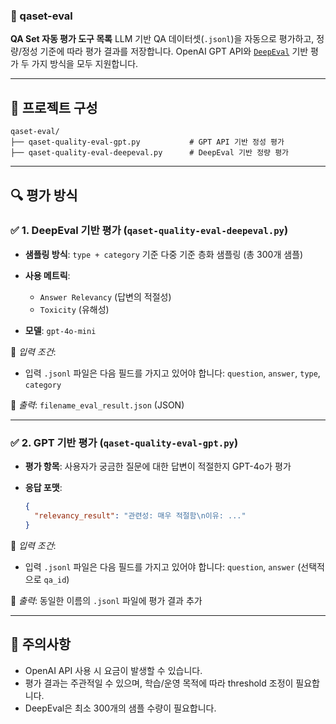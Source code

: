 ### 🧠 qaset-eval

**QA Set 자동 평가 도구 목록**
LLM 기반 QA 데이터셋(`.jsonl`)을 자동으로 평가하고, 정량/정성 기준에 따라 평가 결과를 저장합니다.
OpenAI GPT API와 [`DeepEval`](https://github.com/confident-ai/deepeval) 기반 평가 두 가지 방식을 모두 지원합니다.

---

## 📁 프로젝트 구성

```
qaset-eval/
├── qaset-quality-eval-gpt.py           # GPT API 기반 정성 평가
├── qaset-quality-eval-deepeval.py      # DeepEval 기반 정량 평가
```

---

## 🔍 평가 방식

### ✅ 1. DeepEval 기반 평가 (`qaset-quality-eval-deepeval.py`)

* **샘플링 방식**: `type + category` 기준 다중 기준 층화 샘플링 (총 300개 샘플)
* **사용 메트릭**:

  * `Answer Relevancy` (답변의 적절성)
  * `Toxicity` (유해성)
* **모델**: `gpt-4o-mini`

📀 *입력 조건*:

* 입력 `.jsonl` 파일은 다음 필드를 가지고 있어야 합니다:
  `question`, `answer`, `type`, `category`

📄 *출력*: `filename_eval_result.json` (JSON)

---

### ✅ 2. GPT 기반 평가 (`qaset-quality-eval-gpt.py`)

* **평가 항목**: 사용자가 궁금한 질문에 대한 답변이 적절한지 GPT-4o가 평가
* **응답 포맷**:

  ```json
  {
    "relevancy_result": "관련성: 매우 적절함\n이유: ..."
  }
  ```

📀 *입력 조건*:

* 입력 `.jsonl` 파일은 다음 필드를 가지고 있어야 합니다:
  `question`, `answer` (선택적으로 `qa_id`)

📄 *출력*: 동일한 이름의 `.jsonl` 파일에 평가 결과 추가

---

## 📌 주의사항

* OpenAI API 사용 시 요금이 발생할 수 있습니다.
* 평가 결과는 주관적일 수 있으며, 학습/운영 목적에 따라 threshold 조정이 필요합니다.
* DeepEval은 최소 300개의 샘플 수량이 필요합니다.
